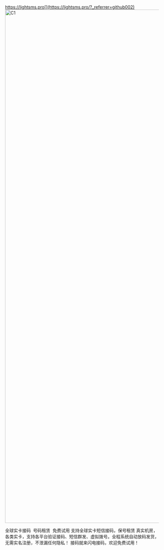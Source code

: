 https://lightsms.pro[](https://lightsms.pro/?_referrer=github002)
<img width="1680" alt="C1" src="https://github.com/user-attachments/assets/8a389293-20a8-445f-82c9-a87e63a0291e">

全球实卡接码 
号码租赁 
免费试用
支持全球实卡短信接码，保号租赁
真实机房，各类实卡，支持各平台验证接码、短信群发、虚拟拨号。全程系统自动放码发货，无需实名注册，不泄漏任何隐私！
接码就来闪电接码，欢迎免费试用！
